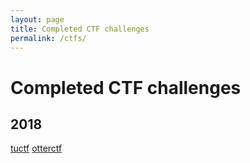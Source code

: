 ```yaml
---
layout: page
title: Completed CTF challenges
permalink: /ctfs/
---
```

# Completed CTF challenges

## 2018
[tuctf](https://bzyo.github.io/ctfs/2018/tuctf)
[otterctf](https://bzyo.github.io/ctfs/2018/otterctf)